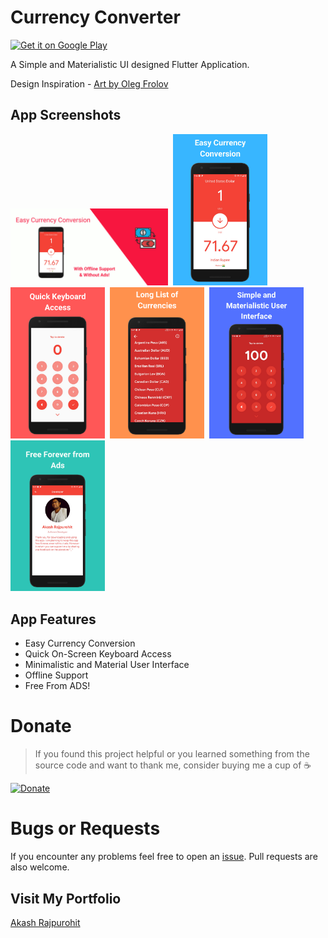 # Currency Converter

<a href="https://play.google.com/store/apps/details?id=com.akash.currency_converter"><img alt="Get it on Google Play" src="https://play.google.com/intl/en_us/badges/images/generic/en-play-badge.png" height=50px/></a>

A Simple and Materialistic UI designed Flutter Application.

Design Inspiration - [Art by Oleg Frolov](https://dribbble.com/shots/4816296-Stylish-Currency-Converter-iOS-app)

## App Screenshots 

<img src="mockups/Feature_Graphic.png" height="50%" width="50%">&nbsp;
<img src="mockups/1.png" height="30%" width="30%">&nbsp;
<img src="mockups/2.png" height="30%" width="30%">&nbsp;
<img src="mockups/3.png" height="30%" width="30%">&nbsp;
<img src="mockups/4.png" height="30%" width="30%">&nbsp;
<img src="mockups/5.png" height="30%" width="30%">&nbsp;

## App Features
* Easy Currency Conversion
* Quick On-Screen Keyboard Access
* Minimalistic and Material User Interface
* Offline Support
* Free From ADS!

# Donate
> If you found this project helpful or you learned something from the source code and want to thank me, consider buying me a cup of :coffee:

[![Donate](https://img.shields.io/badge/Donate-PayPal-green.svg)](https://www.paypal.me/RajpurohitAkash)

# Bugs or Requests

If you encounter any problems feel free to open an [issue](https://github.com/AkashRajpurohit/Currency-Converter/issues/new). Pull requests are also welcome.

## Visit My Portfolio
[Akash Rajpurohit](https://akashrajpurohit.cf)
